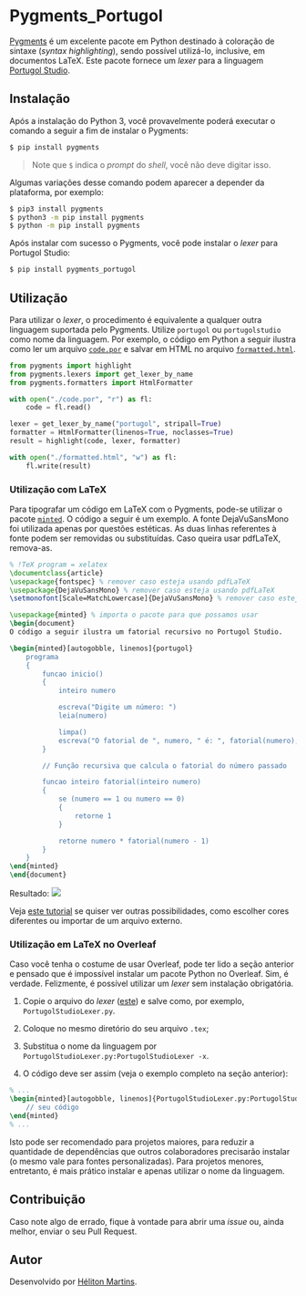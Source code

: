 # Pygments_Portugol

[Pygments](https://pygments.org/) é um excelente pacote em Python destinado à coloração de sintaxe (_syntax highlighting_), sendo possível utilizá-lo, inclusive, em documentos LaTeX. Este pacote fornece um _lexer_ para a linguagem [Portugol Studio](http://lite.acad.univali.br/portugol/).

## Instalação

Após a instalação do Python 3, você provavelmente poderá executar o comando a seguir a fim de instalar o Pygments:

```sh
$ pip install pygments
```

> Note que `$` indica o _prompt_ do _shell_, você não deve digitar isso.

Algumas variações desse comando podem aparecer a depender da plataforma, por exemplo:

```sh
$ pip3 install pygments
$ python3 -m pip install pygments
$ python -m pip install pygments
```

Após instalar com sucesso o Pygments, você pode instalar o _lexer_ para Portugol Studio:

```sh
$ pip install pygments_portugol
```

## Utilização

Para utilizar o _lexer_, o procedimento é equivalente a qualquer outra linguagem suportada pelo Pygments. Utilize `portugol` ou `portugolstudio` como nome da linguagem. Por exemplo, o código em Python a seguir ilustra como ler um arquivo [`code.por`](https://github.com/hellmrf/pygments-portugol/tree/main/pygments_portugol/examples/code.por) e salvar em HTML no arquivo [`formatted.html`](https://github.com/hellmrf/pygments-portugol/tree/main/pygments_portugol/examples/formatted.html).

```python
from pygments import highlight
from pygments.lexers import get_lexer_by_name
from pygments.formatters import HtmlFormatter

with open("./code.por", "r") as fl:
    code = fl.read()

lexer = get_lexer_by_name("portugol", stripall=True)
formatter = HtmlFormatter(linenos=True, noclasses=True)
result = highlight(code, lexer, formatter)

with open("./formatted.html", "w") as fl:
    fl.write(result)
```

### Utilização com LaTeX

Para tipografar um código em LaTeX com o Pygments, pode-se utilizar o pacote [`minted`](https://www.ctan.org/pkg/minted). O código a seguir é um exemplo. A fonte DejaVuSansMono foi utilizada apenas por questões estéticas. As duas linhas referentes à fonte podem ser removidas ou substituídas. Caso queira usar pdfLaTeX, remova-as.

```latex
% !TeX program = xelatex
\documentclass{article}
\usepackage{fontspec} % remover caso esteja usando pdfLaTeX
\usepackage{DejaVuSansMono} % remover caso esteja usando pdfLaTeX
\setmonofont[Scale=MatchLowercase]{DejaVuSansMono} % remover caso esteja usando pdfLaTeX

\usepackage{minted} % importa o pacote para que possamos usar
\begin{document}
O código a seguir ilustra um fatorial recursivo no Portugol Studio.

\begin{minted}[autogobble, linenos]{portugol}
    programa
    {
        funcao inicio()
        {
            inteiro numero

            escreva("Digite um número: ")
            leia(numero)

            limpa()
            escreva("O fatorial de ", numero, " é: ", fatorial(numero), "\n")
        }

        // Função recursiva que calcula o fatorial do número passado

        funcao inteiro fatorial(inteiro numero)
        {
            se (numero == 1 ou numero == 0)
            {
                retorne 1
            }

            retorne numero * fatorial(numero - 1)
        }
    }
\end{minted}
\end{document}
```

Resultado:
[![](https://github.com/hellmrf/pygments-portugol/tree/main/pygments_portugol/examples/latex.png)](https://github.com/hellmrf/pygments-portugol/tree/main/pygments_portugol/examples/latex.png)

Veja [este tutorial](https://www.overleaf.com/learn/latex/Code_Highlighting_with_minted) se quiser ver outras possibilidades, como escolher cores diferentes ou importar de um arquivo externo.

### Utilização em LaTeX no Overleaf

Caso você tenha o costume de usar Overleaf, pode ter lido a seção anterior e pensado que é impossível instalar um pacote Python no Overleaf. Sim, é verdade. Felizmente, é possível utilizar um _lexer_ sem instalação obrigatória.

1. Copie o arquivo do _lexer_ ([este](https://github.com/hellmrf/pygments-portugol/tree/main/pygments_portugol/pygments_portugol/__init__.py)) e salve como, por exemplo, `PortugolStudioLexer.py`.

2. Coloque no mesmo diretório do seu arquivo `.tex`;

3. Substitua o nome da linguagem por `PortugolStudioLexer.py:PortugolStudioLexer -x`.

4. O código deve ser assim (veja o exemplo completo na seção anterior):

```latex
% ...
\begin{minted}[autogobble, linenos]{PortugolStudioLexer.py:PortugolStudioLexer -x}
    // seu código
\end{minted}
% ...
```

Isto pode ser recomendado para projetos maiores, para reduzir a quantidade de dependências que outros colaboradores precisarão instalar (o mesmo vale para fontes personalizadas). Para projetos menores, entretanto, é mais prático instalar e apenas utilizar o nome da linguagem.

## Contribuição

Caso note algo de errado, fique à vontade para abrir uma _issue_ ou, ainda melhor, enviar o seu Pull Request.

## Autor

Desenvolvido por [Héliton Martins](mailto:helitonmrf@gmail.com).
